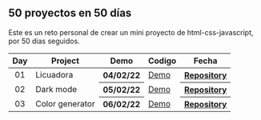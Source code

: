 ## 50 proyectos en 50 días

Este es un reto personal de crear un mini proyecto de html-css-javascript, por 50 dias seguidos.

<table>
<thead>
<tr>
<th align="center">Day</th>
<th>Project</th>
<th>Demo</th>
<th>Codigo</th>
<th>Fecha</th>
</tr>
</thead>
<tbody>

<tr>
<td align="center">01</td>
<td>Licuadora</td>
<th>04/02/22</th>
<td><a href="https://nahuel61920.github.io/Licuadora/" rel="nofollow" target="_blank">Demo</a></td>
<th><a href="https://github.com/Nahuel61920/Licuadora" rel="nofollow" target="_blank">Repository</a></th>
</tr>

<tr>
<td align="center">02</td>
<td>Dark mode</td>
<th>05/02/22</th>
<td><a href="https://nahuel61920.github.io/Modo-nocturno/" rel="nofollow" target="_blank">Demo</a></td>
<th><a href="https://github.com/Nahuel61920/Modo-nocturno" rel="nofollow" target="_blank">Repository</a></th>
</tr>

<tr>
<td align="center">03</td>
<td>Color generator</td>
<th>06/02/22</th>
<td><a href="https://nahuel61920.github.io/generador-colores-random/" rel="nofollow" target="_blank">Demo</a></td>
<th><a href="https://github.com/Nahuel61920/generador-colores-random" rel="nofollow" target="_blank">Repository</a></th>
</tr>

</tbody>
</table>
